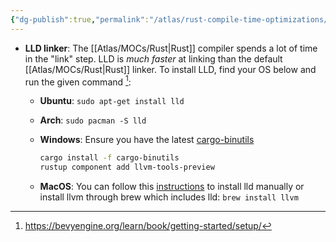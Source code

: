 ```yaml
---
{"dg-publish":true,"permalink":"/atlas/rust-compile-time-optimizations/","tags":["🌱","rust","quicktip"]}
---
```



-  **LLD linker**: The [[Atlas/MOCs/Rust\|Rust]] compiler spends a lot of time in the "link" step. LLD is _much faster_ at linking than the default [[Atlas/MOCs/Rust\|Rust]] linker. To install LLD, find your OS below and run the given command [^1]:
    
    -   **Ubuntu**: `sudo apt-get install lld`
        
    -   **Arch**: `sudo pacman -S lld`
        
    -   **Windows**: Ensure you have the latest [cargo-binutils](https://github.com/rust-embedded/cargo-binutils)
        
        ```sh
        cargo install -f cargo-binutils
        rustup component add llvm-tools-preview
        ```
        
    -   **MacOS**: You can follow this [instructions](https://lld.llvm.org/MachO/index.html) to install lld manually or install llvm through brew which includes lld: `brew install llvm`

[^1]: https://bevyengine.org/learn/book/getting-started/setup/